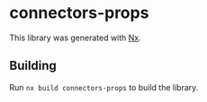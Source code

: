# connectors-props

This library was generated with [Nx](https://nx.dev).

## Building

Run `nx build connectors-props` to build the library.

